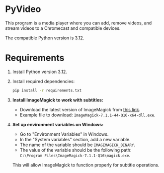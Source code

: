 # PyVideo
This program is a media player where you can add, remove videos, and stream videos to a Chromecast and compatible devices.

The compatible Python version is 3.12.

# Requirements

1. Install Python version 3.12.

2. Install required dependencies:

    ```bash
    pip install -r requirements.txt
    ```

3. **Install ImageMagick to work with subtitles:**

    - Download the latest version of ImageMagick from [this link](https://imagemagick.org/script/download.php).
    - Example file to download: `ImageMagick-7.1.1-44-Q16-x64-dll.exe`.

4. **Set up environment variables on Windows:**

    - Go to "Environment Variables" in Windows.
    - In the "System variables" section, add a new variable.
    - The name of the variable should be `IMAGEMAGICK_BINARY`.
    - The value of the variable should be the following path:  
      `C:\Program Files\ImageMagick-7.1.1-Q16\magick.exe`.

    This will allow ImageMagick to function properly for subtitle operations.
